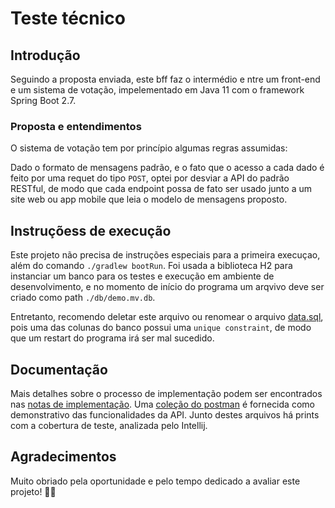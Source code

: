 # Teste técnico

## Introdução
Seguindo a proposta enviada, este bff faz o intermédio e ntre um front-end e
um sistema de votação, impelementado em Java 11 com o framework Spring Boot 2.7.

### Proposta e entendimentos
O sistema de votação tem por princípio algumas regras assumidas:

Dado o formato de mensagens padrão, e o fato que o acesso a cada dado é
feito por uma requet do tipo `POST`, optei por desviar a API do padrão RESTful,
de modo que cada endpoint possa de fato ser usado junto a um site web ou app mobile
que leia o modelo de mensagens proposto.

## Instruçõess de execução
Este projeto não precisa de instruções especiais para a primeira execuçao, além do comando 
`./gradlew bootRun`. Foi usada a biblioteca H2 para instanciar um banco para os testes 
e execução em ambiente de desenvolvimento, e no momento de início do programa um arqvivo 
deve ser criado como path `./db/demo.mv.db`.

Entretanto, recomendo deletar este arquivo ou renomear o arquivo [data.sql](./src/main/resources/data.sql),
pois uma das colunas do banco possui uma `unique constraint`, de modo que um restart do programa 
irá ser mal sucedido.

## Documentação
Mais detalhes sobre o processo de implementação 
podem ser encontrados nas [notas de implementação](./docs/notes.md).
Uma [coleção do postman](./docs/BoothApi.postman_collection.json) é fornecida 
como demonstrativo das funcionalidades da API. Junto destes arquivos há prints
com a cobertura de teste, analizada pelo Intellij.

## Agradecimentos
Muito obriado pela oportunidade e pelo tempo dedicado a avaliar este projeto!
:rocket::rocket:

